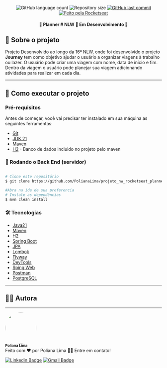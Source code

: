 <p align="center">
  <img alt="GitHub language count" src="https://img.shields.io/github/languages/count/PolianaLima/projeto_nw_rocketseat_planner?color=%2304D361">

  <img alt="Repository size" src="https://img.shields.io/github/repo-size/PolianaLima/projeto_nw_rocketseat_planner">

  <a href="https://github.com/PolianaLima/projeto_nw_rocketseat_planner/commits/master">
    <img alt="GitHub last commit" src="https://img.shields.io/github/last-commit/PolianaLima/projeto_nw_rocketseat_planner">
  </a>

  <a href="https://rocketseat.com.br">
    <img alt="Feito pela Rocketseat" src="https://img.shields.io/badge/feito%20por-PolianaLima-%237519C1">
  </a>
</p>

<h4 align="center"> 
	🚧  Planner # NLW 🚀 Em Desenvolvimento  🚧
</h4>

## 🚀 Sobre o projeto
<p>
Projeto Desenvolvido ao longo da 16ª NLW, onde foi desenvolvido o projeto <b>Journey</b> tem como objetivo 
ajudar o usuário a organizar viagens à trabalho ou lazer. O usuário pode criar uma viagem com nome,
data de início e fim.
Dentro da viagem o usuário pode planejar sua viagem adicionando atividades para realizar em cada dia.
</p>

---
## 🚀 Como executar o projeto

### Pré-requisitos

Antes de começar, você vai precisar ter instalado em sua máquina as seguintes ferramentas:
- [Git](https://git-scm.com)
- [JDK 21](https://www.oracle.com/java/technologies/javase/jdk21-archive-downloads.html)
- [Maven](https://maven.apache.org/download.cgi)
- [H2](https://www.h2database.com/html/main.html) - Banco de dados incluido no projeto pelo maven 

### 🎲 Rodando o Back End (servidor)

```bash

# Clone este repositório
$ git clone https://github.com/PolianaLima/projeto_nw_rocketseat_planner.git

#Abra na ide de sua preferencia
# Instale as dependências
$ mvn clean install

```

### 🛠 Tecnologias
- [Java21](https://www.oracle.com/java/technologies/javase/jdk21-archive-downloads.html)
- [Maven](https://maven.apache.org/download.cgi)
- [H2](https://www.h2database.com/html/main.html)
- [Spring Boot](https://spring.io/projects/spring-boot)
- [JPA](https://spring.io/projects/spring-data-jpa)
- [Lombok](https://projectlombok.org/)
- [Flyway](https://flywaydb.org/)
- [DevTools](https://docs.spring.io/spring-boot/docs/current/reference/htmlsingle/#using-boot-devtools)
- [Sping Web](https://spring.io/guides/gs/serving-web-content/)
- [Postman](https://www.postman.com/)
- [PostgreSQL](https://www.postgresql.org/)
---


## 👩‍💻 Autora

---

<div>
 <img style="border-radius: 50%;" src="https://avatars.githubusercontent.com/u/55353539?s=400&u=52cdca5780242b8b4cb046f7c3cefac448148560&v=4" width="100px;" alt=""/>
 <br />
 <sub><b>Poliana Lima</b></sub></div>
Feito com ❤️ por Poliana Lima 👋🏽 Entre em contato!

[![Linkedin Badge](https://img.shields.io/badge/-PolianaLima-blue?style=flat-square&logo=Linkedin&logoColor=white&link=https://www.linkedin.com/in/poliana-lima-silva-08a1a4116/)](https://www.linkedin.com/in/poliana-lima-silva-08a1a4116/)
[![Gmail Badge](https://img.shields.io/badge/-pollyannati@hotmail.com-c14438?style=flat-square&logo=Gmail&logoColor=white&link=mailto:pollyannati@hotmail.com)](mailto:pollyannati@hotmail.com)
